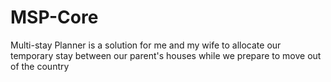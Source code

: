 # MSP-Core
Multi-stay Planner is a solution for me and my wife to allocate our temporary stay between our parent's houses while we prepare to move out of the country

